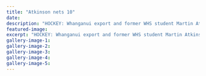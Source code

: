 ```yaml
---
title: "Atkinson nets 10"
date: 
description: "HOCKEY: Whanganui export and former WHS student Martin Atkinson finished as the top goal scorer in the 2016 Ford National Hockey League, Wanganui Chronicle article on 19/9/16..."
featured-image: 
excerpt: "HOCKEY: Whanganui export and former WHS student Martin Atkinson finished as the top goal scorer in the 2016 Ford National Hockey League when he added his 10th field goal in the Central Mavericks' win over North Harbour in the playoff for third and fourth in Whangarei on Saturday."
gallery-image-1: 
gallery-image-2: 
gallery-image-3: 
gallery-image-4: 
gallery-image-5: 
---
```

